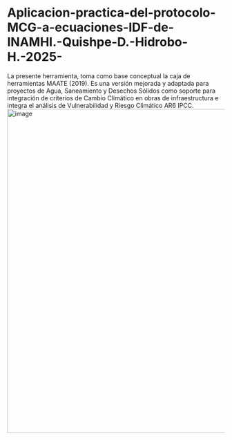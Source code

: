 # Aplicacion-practica-del-protocolo-MCG-a-ecuaciones-IDF-de-INAMHI.-Quishpe-D.-Hidrobo-H.-2025-
La presente herramienta, toma como base conceptual la caja de herramientas MAATE (2019). Es una versión mejorada y adaptada para proyectos de Agua, Saneamiento y Desechos Sólidos como soporte para integración de criterios de Cambio Climático en obras de infraestructura  e integra el análisis de Vulnerabilidad y Riesgo Climático AR6 IPCC.
<img width="1915" height="749" alt="image" src="https://github.com/user-attachments/assets/a1fa6863-f15a-4cd9-bd82-071f945423a4" />

